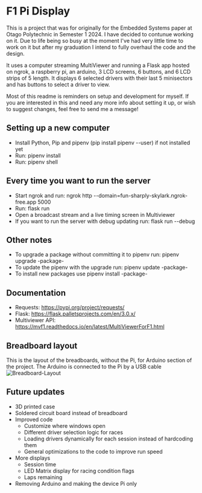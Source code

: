 # F1 Pi Display

This is a project that was for originally for the Embedded Systems paper at Otago Polytechnic in Semester 1 2024. I have decided to contunue working on it. Due to life being so busy at the moment I've had very little time to work on it but after my graduation I intend to fully overhaul the code and the design.

It uses a computer streaming MultiViewer and running a Flask app hosted on ngrok, a raspberry pi, an arduino, 3 LCD screens, 6 buttons, and 6 LCD strips of 5 length.
It displays 6 selected drivers with their last 5 minisectors and has buttons to select a driver to view.

Most of this readme is reminders on setup and development for myself. If you are interested in this and need any more info about setting it up, or wish to suggest changes, feel free to send me a message!

## Setting up a new computer

- Install Python, Pip and pipenv (pip install pipenv --user) if not installed yet
- Run: pipenv install
- Run: pipenv shell

## Every time you want to run the server

- Start ngrok and run: ngrok http --domain=fun-sharply-skylark.ngrok-free.app 5000
- Run: flask run
- Open a broadcast stream and a live timing screen in Multiviewer
- If you want to run the server with debug updating run: flask run --debug

## Other notes

- To upgrade a package without committing it to pipenv run: pipenv upgrade -package-
- To update the pipenv with the upgrade run: pipenv update -package-
- To install new packages use pipenv install -package-

## Documentation

- Requests: <https://pypi.org/project/requests/>
- Flask: <https://flask.palletsprojects.com/en/3.0.x/>
- Multiviewer API: <https://mvf1.readthedocs.io/en/latest/MultiViewerForF1.html>

## Breadboard layout

This is the layout of the breadboards, without the Pi, for Arduino section of the project. The Arduino is connected to the Pi by a USB cable
![Breadboard-Layout](https://github.com/user-attachments/assets/43ecf02f-76b0-43be-b8bd-1d156154dab9)


## Future updates

- 3D printed case
- Soldered circuit board instead of breadboard
- Improved code
  - Customize where windows open
  - Different driver selection logic for races
  - Loading drivers dynamically for each session instead of hardcoding them
  - General optimizations to the code to improve run speed
- More displays
  - Session time
  - LED Matrix display for racing condition flags
  - Laps remaining
- Removing Arduino and making the device Pi only
